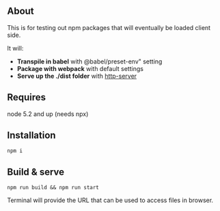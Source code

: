 ## About

This is for testing out npm packages that will eventually be loaded client side.

It will:
- **Transpile in babel** with @babel/preset-env" setting
- **Package with webpack** with default settings
- **Serve up the ./dist folder** with [http-server](https://www.npmjs.com/package/http-server)

## Requires

node 5.2 and up (needs npx)

## Installation

```shell
npm i
```

## Build & serve

```shell
npm run build && npm run start
```

Terminal will provide the URL that can be used to access files in browser.